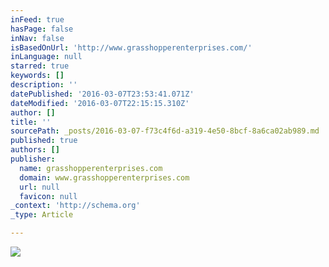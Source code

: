 ```yaml
---
inFeed: true
hasPage: false
inNav: false
isBasedOnUrl: 'http://www.grasshopperenterprises.com/'
inLanguage: null
starred: true
keywords: []
description: ''
datePublished: '2016-03-07T23:53:41.071Z'
dateModified: '2016-03-07T22:15:15.310Z'
author: []
title: ''
sourcePath: _posts/2016-03-07-f73c4f6d-a319-4e50-8bcf-8a6ca02ab989.md
published: true
authors: []
publisher:
  name: grasshopperenterprises.com
  domain: www.grasshopperenterprises.com
  url: null
  favicon: null
_context: 'http://schema.org'
_type: Article

---
```

![](http://www.grasshopperenterprises.com/wp-content/uploads/2015/07/ge_logo2.jpg)